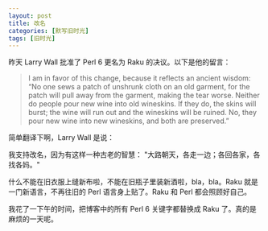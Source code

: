 ```yaml
---
layout: post
title: 改名
categories: [默写旧时光]
tags: [旧时光]
---
```


昨天 Larry Wall 批准了 Perl 6 更名为 Raku 的决议。以下是他的留言：

> I am in favor of this change, because it reflects an ancient wisdom:
“No one sews a patch of unshrunk cloth on an old garment, for the patch will pull away from the garment, making the tear worse. Neither do people pour new wine into old wineskins. If they do, the skins will burst; the wine will run out and the wineskins will be ruined. No, they pour new wine into new wineskins, and both are preserved.”

简单翻译下啊，Larry Wall 是说：

我支持改名，因为有这样一种古老的智慧：
"大路朝天，各走一边；各回各家，各找各妈。"

什么不能在旧衣服上缝新布啦，不能在旧瓶子里装新酒啦，bla，bla。Raku 就是一门新语言，不再往旧的 Perl 语言身上贴了。Raku 和 Perl 都会照顾好自己。

我花了一下午的时间，把博客中的所有 Perl 6 关键字都替换成 Raku 了。真的是麻烦的一天呢。
